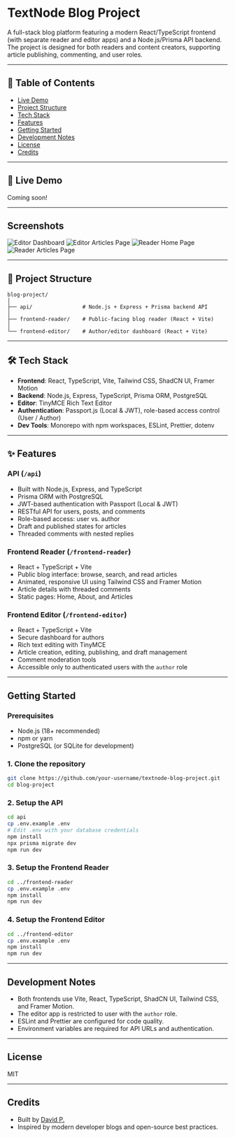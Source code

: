 # TextNode Blog Project

A full-stack blog platform featuring a modern React/TypeScript frontend (with separate reader and editor apps) and a Node.js/Prisma API backend. The project is designed for both readers and content creators, supporting article publishing, commenting, and user roles.

---

## 📖 Table of Contents

- [Live Demo](#-live-demo)
- [Project Structure](#-project-structure)
- [Tech Stack](#-tech-stack)
- [Features](#-features)
- [Getting Started](#getting-started)
- [Development Notes](#development-notes)
- [License](#license)
- [Credits](#credits)

---

## 🚀 Live Demo

Coming soon!

---

## Screenshots

![Editor Dashboard](./screenshots/frontend-editor-dashboard.jpeg)
![Editor Articles Page](./screenshots/frontend-editor-articles-page.jpeg)
![Reader Home Page](./screenshots/frontend-reader-home.jpeg)
![Reader Articles Page](./screenshots/frontend-reader-articles-page.jpeg)

---

## 📁 Project Structure

```
blog-project/
│
├── api/                # Node.js + Express + Prisma backend API
│
├── frontend-reader/    # Public-facing blog reader (React + Vite)
│
└── frontend-editor/    # Author/editor dashboard (React + Vite)
```

---

## 🛠 Tech Stack

- **Frontend**: React, TypeScript, Vite, Tailwind CSS, ShadCN UI, Framer Motion
- **Backend**: Node.js, Express, TypeScript, Prisma ORM, PostgreSQL
- **Editor**: TinyMCE Rich Text Editor
- **Authentication**: Passport.js (Local & JWT), role-based access control (User / Author)
- **Dev Tools**: Monorepo with npm workspaces, ESLint, Prettier, dotenv

---

## ✨ Features

### API (`/api`)

- Built with Node.js, Express, and TypeScript
- Prisma ORM with PostgreSQL
- JWT-based authentication with Passport (Local & JWT)
- RESTful API for users, posts, and comments
- Role-based access: user vs. author
- Draft and published states for articles
- Threaded comments with nested replies

### Frontend Reader (`/frontend-reader`)

- React + TypeScript + Vite
- Public blog interface: browse, search, and read articles
- Animated, responsive UI using Tailwind CSS and Framer Motion
- Article details with threaded comments
- Static pages: Home, About, and Articles

### Frontend Editor (`/frontend-editor`)

- React + TypeScript + Vite
- Secure dashboard for authors
- Rich text editing with TinyMCE
- Article creation, editing, publishing, and draft management
- Comment moderation tools
- Accessible only to authenticated users with the `author` role

---

## Getting Started

### Prerequisites

- Node.js (18+ recommended)
- npm or yarn
- PostgreSQL (or SQLite for development)

### 1. Clone the repository

```bash
git clone https://github.com/your-username/textnode-blog-project.git
cd blog-project
```

### 2. Setup the API

```bash
cd api
cp .env.example .env
# Edit .env with your database credentials
npm install
npx prisma migrate dev
npm run dev
```

### 3. Setup the Frontend Reader

```bash
cd ../frontend-reader
cp .env.example .env
npm install
npm run dev
```

### 4. Setup the Frontend Editor

```bash
cd ../frontend-editor
cp .env.example .env
npm install
npm run dev
```

---

## Development Notes

- Both frontends use Vite, React, TypeScript, ShadCN UI, Tailwind CSS, and Framer Motion.
- The editor app is restricted to user with the `author` role.
- ESLint and Prettier are configured for code quality.
- Environment variables are required for API URLs and authentication.

---

## License

MIT

---

## Credits

- Built by [David P.](https://www.linkedin.com/in/davidp919)
- Inspired by modern developer blogs and open-source best practices.
